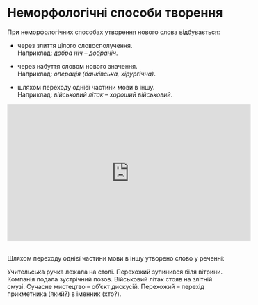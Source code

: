 # Неморфологічні способи творення

При неморфологiчних способах утворення нового слова вiдбувається:

* через злиття цiлого словосполучення.<br/>
Наприклад: <i>добра нiч – добранiч</i>.

* через набуття словом нового значення.<br/>
Наприклад: <i>операцiя (банкiвська, хiрургiчна)</i>.

* шляхом переходу однiєї частини мови в iншу.<br/>
Наприклад: <i>вiйськовий лiтак – хороший вiйськовий</i>.


<div class="fluidMedia">
<iframe align="center" width="560" height="315" src="https://www.youtube.com/embed/K5-rwEy-_k8" frameborder="0" allowfullscreen></iframe>
</div>
<div class="popup">
</div>

<br>
<quiz correctLabel="correct" incorrectLabel="incorrect" checkLabel="check">
    <question text="">
       <p>Шляхом переходу однієї частини мови в іншу утворено слово у реченні:</p>
        <answer>Учительська ручка лежала на столі.</answer>
        <answer correct>Перехожий зупинився біля вітрини.</answer>
        <answer>Компанія подала зустрічний позов.</answer>
        <answer>Військовий літак стояв на злітній смузі.</answer>
        <answer>
        Сучасне мистецтво – об’єкт дискусій.</answer>
        <explanation>
      Перехожий – перехід прикметника (який?) в іменник (хто?).
        <explanation>
    </question>
</quiz>